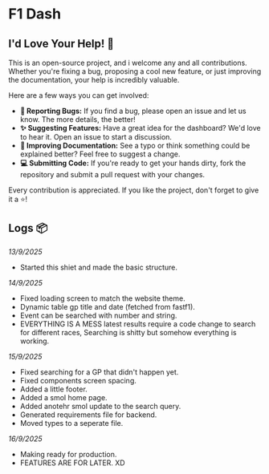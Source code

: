 # F1 Dash

## I'd Love Your Help! 🤝

This is an open-source project, and i welcome any and all contributions. Whether you're fixing a bug, proposing a cool new feature, or just improving the documentation, your help is incredibly valuable.

Here are a few ways you can get involved:

* **🐛 Reporting Bugs:** If you find a bug, please open an issue and let us know. The more details, the better!
* **✨ Suggesting Features:** Have a great idea for the dashboard? We'd love to hear it. Open an issue to start a discussion.
* **📝 Improving Documentation:** See a typo or think something could be explained better? Feel free to suggest a change.
* **💻 Submitting Code:** If you're ready to get your hands dirty, fork the repository and submit a pull request with your changes.

Every contribution is appreciated. If you like the project, don't forget to give it a ⭐!


## Logs 📦

*13/9/2025*
- Started this shiet and made the basic structure.

*14/9/2025*
- Fixed loading screen to match the website theme.
- Dynamic table gp title and date (fetched from fastf1).
- Event can be searched with number and string.
- EVERYTHING IS A MESS latest results require a code change to search for different races, Searching is shitty but somehow everything is working.

*15/9/2025*
- Fixed searching for a GP that didn't happen yet.
- Fixed components screen spacing.
- Added a little footer.
- Added a smol home page.
- Added anotehr smol update to the search query.
- Generated requirements file for backend.
- Moved types to a seperate file.

*16/9/2025*
- Making ready for production. 
- FEATURES ARE FOR LATER. XD